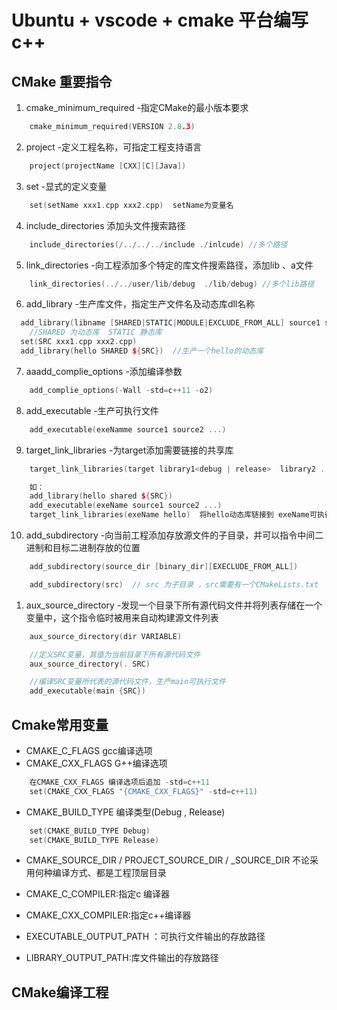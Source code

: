 # Ubuntu + vscode  + cmake 平台编写c++

## CMake 重要指令
1. cmake_minimum_required -指定CMake的最小版本要求
```c++
    cmake_minimum_required(VERSION 2.8.3)
```
2. project -定义工程名称，可指定工程支持语言
```c++
    project(projectName [CXX][C][Java])
```
3. set -显式的定义变量
```c++
    set(setName xxx1.cpp xxx2.cpp)  setName为变量名
```
4. include_directories  添加头文件搜索路径
```c++
    include_directories(/../../../include ./inlcude) //多个路径
```
5. link_directories -向工程添加多个特定的库文件搜索路径，添加lib 、a文件
```c++
    link_directories(../../user/lib/debug  ./lib/debug) //多个lib路径
```

6. add_library -生产库文件，指定生产文件名及动态库dll名称
```c++
  add_library(libname [SHARED|STATIC|MODULE|EXCLUDE_FROM_ALL] source1 source2)
    //SHARED 为动态库  STATIC 静态库
  set(SRC xxx1.cpp xxx2.cpp)
  add_library(hello SHARED ${SRC})  //生产一个hello的动态库 
```

7. aaadd_complie_options -添加编译参数
```c++
    add_complie_options(-Wall -std=c++11 -o2)
```

8. add_executable -生产可执行文件
```c++
    add_executable(exeNamme source1 source2 ...)
```

9. target_link_libraries -为target添加需要链接的共享库

```c++
    target_link_libraries(target library1<debug | release>  library2 ...)

    如：
    add_library(hello shared ${SRC})
    add_executable(exeName source1 source2 ...)
    target_link_libraries(exeName hello)  将hello动态库链接到 exeName可执行文件里
```

10. add_subdirectory -向当前工程添加存放源文件的子目录，并可以指令中间二进制和目标二进制存放的位置

```c++
    add_subdirectory(source_dir [binary_dir][EXECLUDE_FROM_ALL])

    add_subdirectory(src)  // src 为子目录 ，src需要有一个CMakeLists.txt
```

1.  aux_source_directory -发现一个目录下所有源代码文件并将列表存储在一个变量中，这个指令临时被用来自动构建源文件列表
```c++
    aux_source_directory(dir VARIABLE)

    //定义SRC变量，其值为当前目录下所有源代码文件
    aux_source_directory(. SRC)

    //编译SRC变量所代表的源代码文件，生产main可执行文件
    add_executable(main {SRC})
```

## Cmake常用变量

* CMAKE_C_FLAGS gcc编译选项
* CMAKE_CXX_FLAGS G++编译选项

```c++
    在CMAKE_CXX_FLAGS 编译选项后追加 -std=c++11
    set(CMAKE_CXX_FLAGS "{CMAKE_CXX_FLAGS}" -std=c++11)
```
* CMAKE_BUILD_TYPE 编译类型(Debug , Release)
```c++
    set(CMAKE_BUILD_TYPE Debug)
    set(CMAKE_BUILD_TYPE Release)
```

* CMAKE_SOURCE_DIR / PROJECT_SOURCE_DIR / _SOURCE_DIR
  不论采用何种编译方式、都是工程顶层目录


* CMAKE_C_COMPILER:指定c 编译器
* CMAKE_CXX_COMPILER:指定c++编译器
* EXECUTABLE_OUTPUT_PATH ：可执行文件输出的存放路径
* LIBRARY_OUTPUT_PATH:库文件输出的存放路径


## CMake编译工程